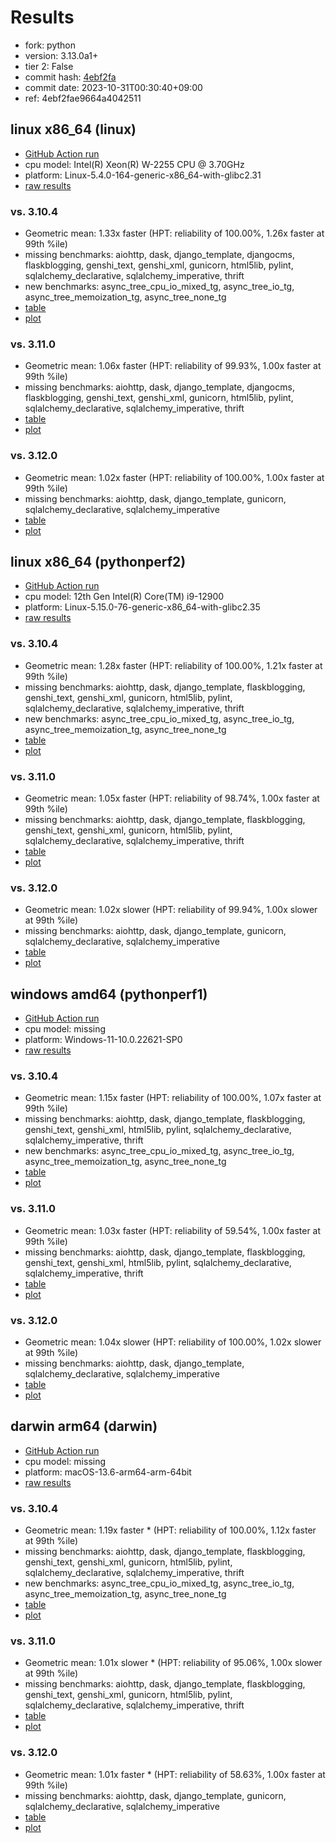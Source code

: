 # Results

- fork: python
- version: 3.13.0a1+
- tier 2: False
- commit hash: [4ebf2fa](https://github.com/python/cpython/commit/4ebf2fa)
- commit date: 2023-10-31T00:30:40+09:00
- ref: 4ebf2fae9664a4042511

## linux x86_64 (linux)

- [GitHub Action run](https://github.com/faster-cpython/benchmarking/actions/runs/6697565068)
- cpu model: Intel(R) Xeon(R) W-2255 CPU @ 3.70GHz
- platform: Linux-5.4.0-164-generic-x86_64-with-glibc2.31
- [raw results](bm-20231031-linux-x86_64-python-4ebf2fae9664a4042511-3.13.0a1%2B-4ebf2fa.json)

### vs. 3.10.4

- Geometric mean: 1.33x faster (HPT: reliability of 100.00%, 1.26x faster at 99th %ile)
- missing benchmarks: aiohttp, dask, django_template, djangocms, flaskblogging, genshi_text, genshi_xml, gunicorn, html5lib, pylint, sqlalchemy_declarative, sqlalchemy_imperative, thrift
- new benchmarks: async_tree_cpu_io_mixed_tg, async_tree_io_tg, async_tree_memoization_tg, async_tree_none_tg
- [table](bm-20231031-linux-x86_64-python-4ebf2fae9664a4042511-3.13.0a1%2B-4ebf2fa-vs-3.10.4.md)
- [plot](bm-20231031-linux-x86_64-python-4ebf2fae9664a4042511-3.13.0a1%2B-4ebf2fa-vs-3.10.4.png)

### vs. 3.11.0

- Geometric mean: 1.06x faster (HPT: reliability of 99.93%, 1.00x faster at 99th %ile)
- missing benchmarks: aiohttp, dask, django_template, djangocms, flaskblogging, genshi_text, genshi_xml, gunicorn, html5lib, pylint, sqlalchemy_declarative, sqlalchemy_imperative, thrift
- [table](bm-20231031-linux-x86_64-python-4ebf2fae9664a4042511-3.13.0a1%2B-4ebf2fa-vs-3.11.0.md)
- [plot](bm-20231031-linux-x86_64-python-4ebf2fae9664a4042511-3.13.0a1%2B-4ebf2fa-vs-3.11.0.png)

### vs. 3.12.0

- Geometric mean: 1.02x faster (HPT: reliability of 100.00%, 1.00x faster at 99th %ile)
- missing benchmarks: aiohttp, dask, django_template, gunicorn, sqlalchemy_declarative, sqlalchemy_imperative
- [table](bm-20231031-linux-x86_64-python-4ebf2fae9664a4042511-3.13.0a1%2B-4ebf2fa-vs-3.12.0.md)
- [plot](bm-20231031-linux-x86_64-python-4ebf2fae9664a4042511-3.13.0a1%2B-4ebf2fa-vs-3.12.0.png)

## linux x86_64 (pythonperf2)

- [GitHub Action run](https://github.com/faster-cpython/benchmarking/actions/runs/6697565068)
- cpu model: 12th Gen Intel(R) Core(TM) i9-12900
- platform: Linux-5.15.0-76-generic-x86_64-with-glibc2.35
- [raw results](bm-20231031-pythonperf2-x86_64-python-4ebf2fae9664a4042511-3.13.0a1%2B-4ebf2fa.json)

### vs. 3.10.4

- Geometric mean: 1.28x faster (HPT: reliability of 100.00%, 1.21x faster at 99th %ile)
- missing benchmarks: aiohttp, dask, django_template, flaskblogging, genshi_text, genshi_xml, gunicorn, html5lib, pylint, sqlalchemy_declarative, sqlalchemy_imperative, thrift
- new benchmarks: async_tree_cpu_io_mixed_tg, async_tree_io_tg, async_tree_memoization_tg, async_tree_none_tg
- [table](bm-20231031-pythonperf2-x86_64-python-4ebf2fae9664a4042511-3.13.0a1%2B-4ebf2fa-vs-3.10.4.md)
- [plot](bm-20231031-pythonperf2-x86_64-python-4ebf2fae9664a4042511-3.13.0a1%2B-4ebf2fa-vs-3.10.4.png)

### vs. 3.11.0

- Geometric mean: 1.05x faster (HPT: reliability of 98.74%, 1.00x faster at 99th %ile)
- missing benchmarks: aiohttp, dask, django_template, flaskblogging, genshi_text, genshi_xml, gunicorn, html5lib, pylint, sqlalchemy_declarative, sqlalchemy_imperative, thrift
- [table](bm-20231031-pythonperf2-x86_64-python-4ebf2fae9664a4042511-3.13.0a1%2B-4ebf2fa-vs-3.11.0.md)
- [plot](bm-20231031-pythonperf2-x86_64-python-4ebf2fae9664a4042511-3.13.0a1%2B-4ebf2fa-vs-3.11.0.png)

### vs. 3.12.0

- Geometric mean: 1.02x slower (HPT: reliability of 99.94%, 1.00x slower at 99th %ile)
- missing benchmarks: aiohttp, dask, django_template, gunicorn, sqlalchemy_declarative, sqlalchemy_imperative
- [table](bm-20231031-pythonperf2-x86_64-python-4ebf2fae9664a4042511-3.13.0a1%2B-4ebf2fa-vs-3.12.0.md)
- [plot](bm-20231031-pythonperf2-x86_64-python-4ebf2fae9664a4042511-3.13.0a1%2B-4ebf2fa-vs-3.12.0.png)

## windows amd64 (pythonperf1)

- [GitHub Action run](https://github.com/faster-cpython/benchmarking/actions/runs/6697565068)
- cpu model: missing
- platform: Windows-11-10.0.22621-SP0
- [raw results](bm-20231031-pythonperf1-amd64-python-4ebf2fae9664a4042511-3.13.0a1%2B-4ebf2fa.json)

### vs. 3.10.4

- Geometric mean: 1.15x faster (HPT: reliability of 100.00%, 1.07x faster at 99th %ile)
- missing benchmarks: aiohttp, dask, django_template, flaskblogging, genshi_text, genshi_xml, html5lib, pylint, sqlalchemy_declarative, sqlalchemy_imperative, thrift
- new benchmarks: async_tree_cpu_io_mixed_tg, async_tree_io_tg, async_tree_memoization_tg, async_tree_none_tg
- [table](bm-20231031-pythonperf1-amd64-python-4ebf2fae9664a4042511-3.13.0a1%2B-4ebf2fa-vs-3.10.4.md)
- [plot](bm-20231031-pythonperf1-amd64-python-4ebf2fae9664a4042511-3.13.0a1%2B-4ebf2fa-vs-3.10.4.png)

### vs. 3.11.0

- Geometric mean: 1.03x faster (HPT: reliability of 59.54%, 1.00x faster at 99th %ile)
- missing benchmarks: aiohttp, dask, django_template, flaskblogging, genshi_text, genshi_xml, html5lib, pylint, sqlalchemy_declarative, sqlalchemy_imperative, thrift
- [table](bm-20231031-pythonperf1-amd64-python-4ebf2fae9664a4042511-3.13.0a1%2B-4ebf2fa-vs-3.11.0.md)
- [plot](bm-20231031-pythonperf1-amd64-python-4ebf2fae9664a4042511-3.13.0a1%2B-4ebf2fa-vs-3.11.0.png)

### vs. 3.12.0

- Geometric mean: 1.04x slower (HPT: reliability of 100.00%, 1.02x slower at 99th %ile)
- missing benchmarks: aiohttp, dask, django_template, sqlalchemy_declarative, sqlalchemy_imperative
- [table](bm-20231031-pythonperf1-amd64-python-4ebf2fae9664a4042511-3.13.0a1%2B-4ebf2fa-vs-3.12.0.md)
- [plot](bm-20231031-pythonperf1-amd64-python-4ebf2fae9664a4042511-3.13.0a1%2B-4ebf2fa-vs-3.12.0.png)

## darwin arm64 (darwin)

- [GitHub Action run](https://github.com/faster-cpython/benchmarking/actions/runs/6697565068)
- cpu model: missing
- platform: macOS-13.6-arm64-arm-64bit
- [raw results](bm-20231031-darwin-arm64-python-4ebf2fae9664a4042511-3.13.0a1%2B-4ebf2fa.json)

### vs. 3.10.4

- Geometric mean: 1.19x faster \* (HPT: reliability of 100.00%, 1.12x faster at 99th %ile)
- missing benchmarks: aiohttp, dask, django_template, flaskblogging, genshi_text, genshi_xml, gunicorn, html5lib, pylint, sqlalchemy_declarative, sqlalchemy_imperative, thrift
- new benchmarks: async_tree_cpu_io_mixed_tg, async_tree_io_tg, async_tree_memoization_tg, async_tree_none_tg
- [table](bm-20231031-darwin-arm64-python-4ebf2fae9664a4042511-3.13.0a1%2B-4ebf2fa-vs-3.10.4.md)
- [plot](bm-20231031-darwin-arm64-python-4ebf2fae9664a4042511-3.13.0a1%2B-4ebf2fa-vs-3.10.4.png)

### vs. 3.11.0

- Geometric mean: 1.01x slower \* (HPT: reliability of 95.06%, 1.00x slower at 99th %ile)
- missing benchmarks: aiohttp, dask, django_template, flaskblogging, genshi_text, genshi_xml, gunicorn, html5lib, pylint, sqlalchemy_declarative, sqlalchemy_imperative, thrift
- [table](bm-20231031-darwin-arm64-python-4ebf2fae9664a4042511-3.13.0a1%2B-4ebf2fa-vs-3.11.0.md)
- [plot](bm-20231031-darwin-arm64-python-4ebf2fae9664a4042511-3.13.0a1%2B-4ebf2fa-vs-3.11.0.png)

### vs. 3.12.0

- Geometric mean: 1.01x faster \* (HPT: reliability of 58.63%, 1.00x faster at 99th %ile)
- missing benchmarks: aiohttp, dask, django_template, gunicorn, sqlalchemy_declarative, sqlalchemy_imperative
- [table](bm-20231031-darwin-arm64-python-4ebf2fae9664a4042511-3.13.0a1%2B-4ebf2fa-vs-3.12.0.md)
- [plot](bm-20231031-darwin-arm64-python-4ebf2fae9664a4042511-3.13.0a1%2B-4ebf2fa-vs-3.12.0.png)

